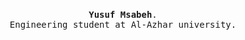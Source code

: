 <p align="center">
  <br>
  <samp>
    <b>Yusuf Msabeh</b>.
    <br>Engineering student at Al-Azhar university.<br>

</samp>

 

</p>

